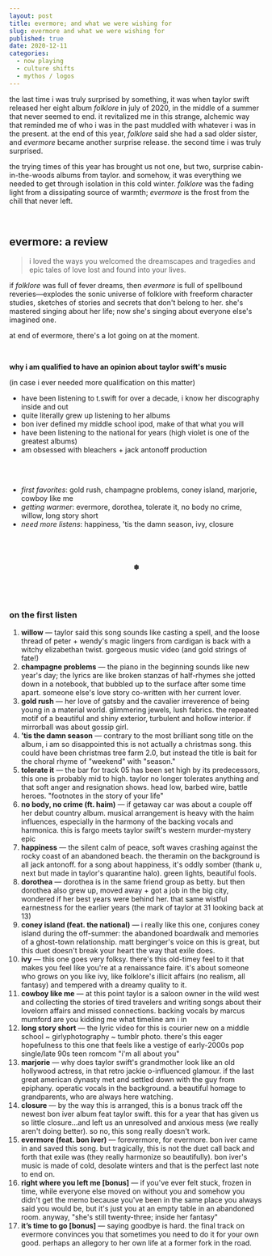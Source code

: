 ```yaml
---
layout: post
title: evermore; and what we were wishing for
slug: evermore and what we were wishing for
published: true
date: 2020-12-11
categories:
  - now playing
  - culture shifts
  - mythos / logos
---
```

the last time i was truly surprised by something, it was when taylor swift released her eight album *folklore* in july of 2020, in the middle of a summer that never seemed to end. it revitalized me in this strange, alchemic way that reminded me of who i was in the past muddled with whatever i was in the present. at the end of this year, *folklore* said she had a sad older sister, and *evermore* became another surprise release. the second time i was truly surprised.

the trying times of this year has brought us not one, but two, surprise cabin-in-the-woods albums from taylor. and somehow, it was everything we needed to get through isolation in this cold winter. *folklore* was the fading light from a dissipating source of warmth; *evermore* is the frost from the chill that never left.

<!--more-->

<br />

## evermore: a review

> i loved the ways you welcomed the dreamscapes and tragedies and epic tales of love lost and found into your lives.

if *folklore* was full of fever dreams, then *evermore* is full of spellbound reveries—explodes the sonic universe of folklore with freeform character studies, sketches of stories and secrets that don't belong to her. she's mastered singing about her life; now she's singing about everyone else's imagined one.

at end of evermore, there's a lot going on at the moment.

<br />

**why i am qualified to have an opinion about taylor swift's music**

(in case i ever needed more qualification on this matter)

* have been listening to t.swift for over a decade, i know her discography inside and out
* quite literally grew up listening to her albums
* bon iver defined my middle school ipod, make of that what you will
* have been listening to the national for years (high violet is one of the greatest albums)
* am obsessed with bleachers + jack antonoff production

<br />
<br />

* *first favorites*: gold rush, champagne problems, coney island, marjorie, cowboy like me
* *getting warmer*: evermore, dorothea,  tolerate it, no body no crime, willow, long story short
* *need more listens*: happiness, 'tis the damn season, ivy, closure

<br />
<br />

<h4 style="text-align:center">❄</h4>

<br />
<br />

### on the first listen

1. **willow** — taylor said this song sounds like casting a spell, and the loose thread of peter + wendy's magic lingers from cardigan is back with a witchy elizabethan twist. gorgeous music video (and gold strings of fate!)
2. **champagne problems** — the piano in the beginning sounds like new year's day; the lyrics are like broken stanzas of half-rhymes she jotted down in a notebook, that bubbled up to the surface after some time apart. someone else's love story co-written with her current lover.
3. **gold rush** — her love of gatsby and the cavalier irreverence of being young in a material world. glimmering jewels, lush fabrics.  the repeated motif of a beautiful and shiny exterior,  turbulent and hollow interior. if mirrorball was about gossip girl.
4. **’tis the damn season** — contrary to the most brilliant song title on the album, i am so disappointed this is not actually a christmas song. this could have been christmas tree farm 2.0, but instead the title is bait for the choral rhyme of "weekend" with "season."
5. **tolerate it** — the bar for track 05 has been set high by its predecessors, this one is probably mid to high. taylor no longer tolerates anything and that soft anger and resignation shows. head low, barbed wire, battle heroes. "footnotes in the story of your life"
6. **no body, no crime (ft. haim)** — if getaway car was about a couple off her debut country album. musical arrangement is heavy with the haim influences, especially in the harmony of the backing vocals and harmonica. this is fargo meets taylor swift's western murder-mystery epic
7. **happiness** — the silent calm of peace, soft waves crashing against the rocky coast of an abandoned beach. the theramin on the background is all jack antonoff. for a song about happiness, it's oddly somber (thank u, next but made in taylor's quarantine halo). green lights, beautiful fools.
8. **dorothea** — dorothea is in the same friend group as betty. but then dorothea also grew up, moved away + got a job in the big city, wondered if her best years were behind her. that same wistful earnestness for the earlier years (the mark of taylor at 31 looking back at 13)
9. **coney island (feat. the national)** — i really like this one, conjures coney island during the off-summer: the abandoned boardwalk and memories of a ghost-town relationship. matt berginger's voice on this is great, but this duet doesn't break your heart the way that exile does.
10. **ivy** — this one goes very folksy. there's this old-timey feel to it that makes you feel like you're at a renaissance faire. it's about someone who grows on you like ivy, like folklore's illicit affairs (no realism, all fantasy) and tempered with a dreamy quality to it.
11. **cowboy like me** — at this point taylor is a saloon owner in the wild west and collecting the stories of tired travelers and writing songs about their lovelorn affairs and missed connections. backing vocals by marcus mumford are you kidding me what timeline am i in
12. **long story short** — the lyric video for this is courier new on a middle school \~ girlyphotography \~ tumblr photo. there's this eager hopefulness to this one that feels like a vestige of early-2000s pop single/late 90s teen romcom  "i'm all about you"
13. **marjorie** —  why does taylor swift's grandmother look like an old hollywood actress, in that retro jackie o-influenced glamour. if the last great american dynasty met and settled down with the guy from epiphany. operatic vocals in the background. a beautiful homage to grandparents, who are always here watching.
14. **closure** — by the way this is arranged, this is a bonus track off the newest bon iver album feat taylor swift. this for a year that has given us so little closure...and left us an unresolved and anxious mess (we really aren't doing better). so no, this song really doesn't work.
15. **evermore (feat. bon iver)** — forevermore, for evermore. bon iver came in and saved this song. but tragically, this is not the duet call back and forth that exile was (they really harmonize so beautifully). bon iver's music is made of cold, desolate winters and that is the perfect last note to end on.
16. **right where you left me \[bonus]** — if you've ever felt stuck, frozen in time, while everyone else moved on without you and somehow you didn't get the memo because you've been in the same place you always said you would be, but it's just you at an empty table in an abandoned room. anyway, "she's still twenty-three; inside her fantasy"
17. **it’s time to go \[bonus]** — saying goodbye is hard. the final track on evermore convinces you that sometimes you need to do it for your own good. perhaps an allegory to her own life at a former fork in the road.

<br />
<br />